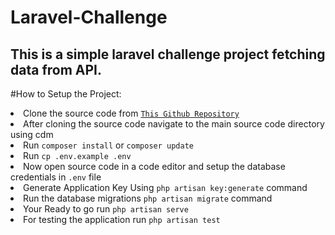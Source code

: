 # Laravel-Challenge
This is a simple laravel challenge project fetching data from API.
-------------------------------------------------------------------------------------
#How to Setup the Project:
<li>Clone the source code from <code><a href="https://github.com/MasihKarimi/Laravel-Challenge" target="_blank">This Github Repository</a></code></li>
                    <li>After cloning the source code navigate to the main source code directory using cdm</li>
                    <li>Run  <code>composer install</code> or <code>composer update</code></li>
                    <li>Run  <code>cp .env.example .env</code></li>
                    <li>Now open source code in a code editor and setup the database credentials in <code>.env</code> file</li>
                    <li>Generate Application Key Using <code>php artisan key:generate</code> command</li>
                    <li>Run the database migrations  <code>php artisan migrate</code> command</li>
                    <li>Your Ready to go run <code>php artisan serve</code></li>
                    <li>For testing the application run <code>php artisan test</code></li>
